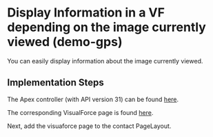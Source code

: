 # Display Information in a VF depending on the image currently viewed (demo-gps)

You can easily display information about the image currently viewed.

## Implementation Steps

The Apex controller (with API version 31) can be found [here](src/classes/SharinPixDemoGps.cls).

The corresponding VisualForce page is found [here](src/pages/SharinPixDemoSite.page).

Next, add the visuaforce page to the contact PageLayout.
